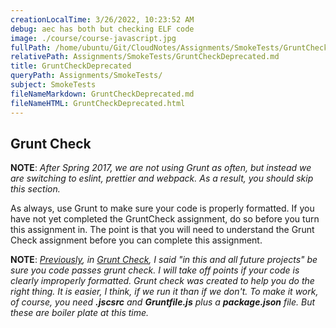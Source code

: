 ```yaml
---
creationLocalTime: 3/26/2022, 10:23:52 AM
debug: aec has both but checking ELF code
image: ./course/course-javascript.jpg
fullPath: /home/ubuntu/Git/CloudNotes/Assignments/SmokeTests/GruntCheckDeprecated.md
relativePath: Assignments/SmokeTests/GruntCheckDeprecated.md
title: GruntCheckDeprecated
queryPath: Assignments/SmokeTests/
subject: SmokeTests
fileNameMarkdown: GruntCheckDeprecated.md
fileNameHTML: GruntCheckDeprecated.html
---
```



<!-- toc -->
<!-- tocstop -->

## Grunt Check

**NOTE**: _After Spring 2017, we are not using Grunt as often, but instead we are switching to eslint, prettier and webpack. As a result, you should skip this section._

As always, use Grunt to make sure your code is properly formatted. If you have not yet completed the GruntCheck assignment, do so before you turn this assignment in. The point is that you will need to understand the Grunt Check assignment before you can complete this assignment.

**NOTE**: _[Previously][gc-proj], in [Grunt Check][gc-proj], I said "in this and all future projects" be sure you code passes grunt check. I will take off points if your code is clearly improperly formatted. Grunt check was created to help you do the right thing. It is easier, I think, if we run it than if we don't. To make it work, of course, you need **.jscsrc** and **Gruntfile.js** plus a **package.json** file. But these are boiler plate at this time._

[gc-proj]: http://www.ccalvert.net/books/CloudNotes/Assignments/GruntCheck.html#clean-code
